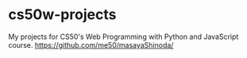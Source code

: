 # cs50w-projects
My projects for CS50's Web Programming with Python and JavaScript course.
https://github.com/me50/masayaShinoda/
